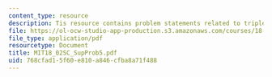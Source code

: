 ```yaml
---
content_type: resource
description: Tis resource contains problem statements related to triple integrals.
file: https://ol-ocw-studio-app-production.s3.amazonaws.com/courses/18-02sc-multivariable-calculus-fall-2010/768cfad15f60e810a846cfba8a71f488_MIT18_02SC_SupProb5.pdf
file_type: application/pdf
resourcetype: Document
title: MIT18_02SC_SupProb5.pdf
uid: 768cfad1-5f60-e810-a846-cfba8a71f488
---
```

